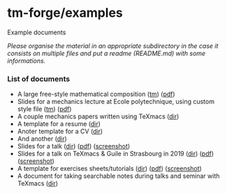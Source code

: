 # tm-forge/examples

Example documents

*Please organise the material in an appropriate subdirectory in the case it consists on multiple files and put a readme (README.md) with some informations.*

### List of documents

  * A large free-style mathematical composition ([tm](./math-diagram-frontisi/math-diagram-frontisi.tm)) ([pdf](./math-diagram-frontisi/math-diagram-frontisi.pdf))
  * Slides for a mechanics lecture at Ecole polytechnique, using custom style file ([tm](./lecture-slides-audoly/amphi08_tm.tm)) ([pdf](./lecture-slides-audoly/amphi08_tm.pdf))
  * A couple mechanics papers written using TeXmacs ([dir](./papers-audoly/))
  * A template for a resume ([dir](./resume-template/))
  * Anoter template for a CV ([dir](./cv-altmejd/))
  * And another ([dir](./kjh-vita/))
  * Slides for a talk ([dir](./slides-gubinelli-eth)) ([pdf](./slides-gubinelli-eth/talk-eth-2020.pdf)) ([screenshot](./slides-gubinelli-eth/screenshot.png))
  * Slides for a talk on TeXmacs & Guile in Strasbourg in 2019 ([dir](./talk-texmacs-guile)) ([pdf](./talk-texmacs-guile/talk-texmacs-guile-strasbourg-june-2019.pdf)) ([screenshot](./talk-texmacs-guile/screenshot.png))
  * A template for exercises sheets/tutorials ([dir](./exercises-template)) ([pdf](./exercises-template/exercises-template.pdf)) ([screenshot](./exercises-template/exercises-template.png))
  * A document for taking searchable notes during talks and seminar with TeXmacs ([dir](./seminar-journal))

  





